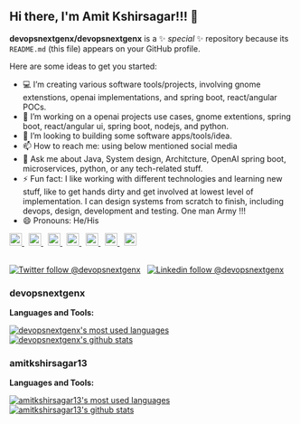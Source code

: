 ## Hi there, I'm Amit Kshirsagar!!!  👋

**devopsnextgenx/devopsnextgenx** is a ✨ _special_ ✨ repository because its `README.md` (this file) appears on your GitHub profile.

Here are some ideas to get you started:

- 💻 I’m creating various software tools/projects, involving gnome extenstions, openai implementations, and spring boot, react/angular POCs.
- 🌱 I’m working on a openai projects use cases, gnome extentions, spring boot, react/angular ui, spring boot, nodejs, and python.
- 👯 I’m looking to building some software apps/tools/idea.
- 📫 How to reach me: using below mentioned social media
- 💬 Ask me about Java, System design, Architcture, OpenAI spring boot, microservices, python, or any tech-related stuff.
- ⚡ Fun fact: I like working with different technologies and learning new stuff, like to get hands dirty and get involved at lowest level of implementation. I can design systems from scratch to finish, including devops, design, development and testing. One man Army !!!
- 😄 Pronouns: He/His


<a href="https://github.com/devopsnextgenx">
  <img alt="Amit's Twitter" width="22px" src="https://cdn.jsdelivr.net/npm/simple-icons@v3/icons/github.svg" />
</a> &nbsp;
<a href="https://github.com/amitkshirsagar13">
  <img alt="Amit's Twitter" width="22px" src="https://cdn.jsdelivr.net/npm/simple-icons@v3/icons/github.svg" />
</a> &nbsp;
<a href="https://twitter.com/kshirsagaramitx">
  <img alt="Amit's Twitter" width="22px" src="https://cdn.jsdelivr.net/npm/simple-icons@v3/icons/twitter.svg" />
</a> &nbsp;
<a href="https://linkedin.com/in/kshirsagar-amit">
  <img alt="Amit's Linkdein" width="22px" src="https://cdn.jsdelivr.net/npm/simple-icons@v3/icons/linkedin.svg" />
</a> &nbsp;
<a href="https://stackoverflow.com/users/2163910/amit-kshirsagar">
  <img alt="Amit's StackOverflow" width="22px" src="https://cdn.jsdelivr.net/npm/simple-icons@v3/icons/stackoverflow.svg" />
</a> &nbsp;
<a href="https://www.facebook.com/amit.kshirsagar.13">
  <img alt="Amit's Facebook" width="22px" src="https://cdn.jsdelivr.net/npm/simple-icons@v3/icons/facebook.svg" />
</a>  &nbsp;
<a href="https://instagram.com/amit.kshirsagar.13">
  <img alt="Amit's Instagram" width="22px" src="https://cdn.jsdelivr.net/npm/simple-icons@v3/icons/instagram.svg" />
</a>
<br/>
<br/>

[![Twitter follow @devopsnextgenx](https://img.shields.io/twitter/follow/kshirsagaramitx?style=social)](https://twitter.com/kshirsagaramitx) &nbsp;
[![Linkedin follow @devopsnextgenx](https://img.shields.io/badge/-devopsnextgenx-blue?style=flat-square&logo=Linkedin&logoColor=white&link=https://www.linkedin.com/in/kshirsagar-amit/)](https://www.linkedin.com/in/kshirsagar-amit/) &nbsp;

### devopsnextgenx

**Languages and Tools:**  

<a href="https://github.com/devopsnextgenx">
  <img align="center" src="https://github-readme-stats.vercel.app/api/top-langs/?username=devopsnextgenx&theme=dark&count_private=true&layout=compact" alt="devopsnextgenx's most used languages" />
</a>
<a href="https://github.com/devopsnextgenx">
 <img align="center" src="https://github-readme-stats.vercel.app/api?username=devopsnextgenx&show_icons=true&theme=dark&line_height=27&include_all_commits=true&count_private=true&hide=issues,prs,contribs" alt="devopsnextgenx's github stats"/>
</a>

### amitkshirsagar13

**Languages and Tools:**  

<a href="https://github.com/amitkshirsagar13">
  <img align="center" src="https://github-readme-stats.vercel.app/api/top-langs/?username=amitkshirsagar13&theme=dark&count_private=true&layout=compact" alt="amitkshirsagar13's most used languages" />
</a>
<a href="https://github.com/amitkshirsagar13">
 <img align="center" src="https://github-readme-stats.vercel.app/api?username=amitkshirsagar13&show_icons=true&theme=dark&line_height=27&include_all_commits=true&count_private=true&hide=issues,prs,contribs" alt="amitkshirsagar13's github stats"/>
</a>
